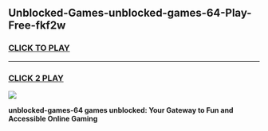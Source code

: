 
## Unblocked-Games-unblocked-games-64-Play-Free-fkf2w
<h3>
<a href="https://premium76.site?title=unblocked-games-64&ref=21A">CLICK TO PLAY</a></h3>
<hr>

<h3>
<a href="https://premium76.site?title=unblocked-games-64&ref=21A">CLICK 2 PLAY</a>
  
</h3>

<a href="https://premium76.site?title=unblocked-games-64&ref=21A"><img src="https://clearcache.store/games.png"></a>


**unblocked-games-64 games unblocked: Your Gateway to Fun and Accessible Online Gaming**
